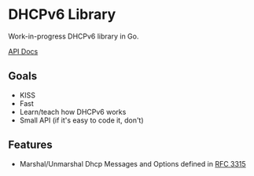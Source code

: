 # DHCPv6 Library

Work-in-progress DHCPv6 library in Go.

[API Docs](http://godoc.org/github.com/mastercactapus/dhcpv6)

## Goals

- KISS
- Fast
- Learn/teach how DHCPv6 works
- Small API (if it's easy to code it, don't)

## Features

- Marshal/Unmarshal Dhcp Messages and Options defined in [RFC 3315](https://tools.ietf.org/html/rfc3315)
